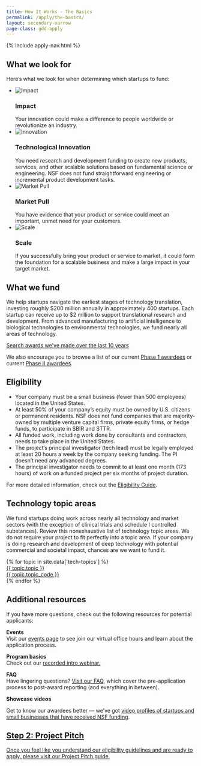 ```yaml
---
title: How It Works - The Basics
permalink: /apply/the-basics/
layout: secondary-narrow
page-class: gdd-apply
---
```

<head>
  <script type="text/javascript">
setTimeout(function(){var a=document.createElement("script");
var b=document.getElementsByTagName("script")[0];
a.src=document.location.protocol+"//script.crazyegg.com/pages/scripts/0041/5508.js?"+Math.floor(new Date().getTime()/3600000);
a.async=true;a.type="text/javascript";b.parentNode.insertBefore(a,b)}, 1);
</script>
</head>

{% include apply-nav.html %}
<section class="usa-section two-column-content-block full-bleed-bg">
  <div class="two-column-content-block__col">
    <h2>What we look for</h2>
    <p>Here’s what we look for when determining which startups to fund:</p>
    <ul class="two-column-content-block__list">
      <li>
        <img src="{{ site.baseurl }}/assets/img/icons/icon-impact.svg" alt="Impact">
        <span class="two-column-content-block__list-content">
          <h3 class="two-column-content-block__list-title">Impact</h3>
          Your innovation could make a difference to people worldwide or revolutionize an industry.
        </span>
      </li>
      <li>
        <img src="{{ site.baseurl }}/assets/img/icons/icon-innovation.svg" alt="Innovation" class="two-column-content-block__icon-wide">
        <span class="two-column-content-block__list-content">
          <h3 class="two-column-content-block__list-title">Technological Innovation</h3>
          You need research and development funding to create new products, services, and other scalable solutions based on fundamental science or engineering. NSF does not fund straightforward engineering or incremental product development tasks.
        </span>
      </li>
      <li>
        <img src="{{ site.baseurl }}/assets/img/icons/icon-market-pull.svg" alt="Market Pull">
        <span class="two-column-content-block__list-content">
          <h3 class="two-column-content-block__list-title">Market Pull</h3>
          You have evidence that your product or service could meet an important, unmet need for your customers.
        </span>
      </li>
      <li>
        <img src="{{ site.baseurl }}/assets/img/icons/icon-scale.svg" alt="Scale">
        <span class="two-column-content-block__list-content">
          <h3 class="two-column-content-block__list-title">Scale</h3>
          If you successfully bring your product or service to market, it could form the foundation for a scalable business and make a large impact in your target market.
        </span>
      </li>
    </ul>
  </div>
  <div class="two-column-content-block__col">
    <h2>What we fund</h2>
    <p>We help startups navigate the earliest stages of technology translation, investing roughly $200 million annually in approximately 400 startups. Each startup can receive up to $2 million to support translational research and development. From advanced manufacturing to artificial intelligence to biological technologies to environmental technologies, we fund nearly all areas of technology.</p>
    <p><a href="{{ site.baseurl }}/awardees/history/" class="usa-button usa-button-secondary">Search awards we've made over the last 10 years </a></p>
    <p>We also encourage you to browse a list of our current <a href="{{ site.baseurl }}/awardees/phase-1">Phase 1 awardees</a> or current <a href="{{ site.baseurl }}/awardees/phase-2">Phase II awardees</a>.</p>
  </div>
</section>

<section class="usa-section full-bleed-bg--lightblue">
  <h2>Eligibility</h2>

  <ul>
    <li>Your company must be a small business (fewer than 500 employees) located in the United States.</li>
    <li>At least 50% of your company’s equity must be owned by U.S. citizens or permanent residents. NSF does not fund companies that are majority-owned by multiple venture capital firms, private equity firms, or hedge funds, to participate in SBIR and STTR.</li>
    <li>All funded work, including work done by consultants and contractors, needs to take place in the United States.</li>
    <li>The project’s principal investigator (tech lead) must be legally employed at least 20 hours a week by the company seeking funding. The PI doesn’t need any advanced degrees.</li>
    <li>The principal investigator needs to commit to at least one month (173 hours) of work on a funded project per six months of project duration.</li>
  </ul>

  <p>For more detailed information, check out the <a href="https://www.sbir.gov/faqs/eligibility-requirements">Eligibility Guide</a>.</p>
</section>

<section class="usa-section full-bleed-bg">
  <h2>Technology topic areas</h2>

  <p>We fund startups doing work across nearly all technology and market sectors (with the exception of clinical trials and schedule I controlled substances). Review this nonexhaustive list of technology topic areas. We do not require your project to fit perfectly into a topic area. If your company is doing research and development of deep technology with potential commercial and societal impact, chances are we want to fund it.</p>

  <div class="topic-grid">{% for topic in site.data['tech-topics'] %}
    <a href="{{ site.baseurl }}{{ topic.permalink }}">
      <div class="topic-grid__name">{{ topic.topic }}</div>
      <div class="topic-grid__abbr">{{ topic.topic_code }}</div>
    </a>
  {% endfor %}</div>
</section>

<section class="usa-section full-bleed-bg">
  <h2>Additional resources</h2>

  <p>If you have more questions, check out the following resources for potential applicants:</p>

  <p><b>Events</b>
    <br>Visit our <a href="{{ site.baseurl }}/events/">events page</a> to see join our virtual office hours and learn about the application process.</p>

  <p><b>Program basics</b>
    <br>Check out our <a href="https://www.youtube.com/watch?v=ckitTDdcWbU">recorded intro webinar.</a>
  </p>

  <p><b>FAQ</b>
    <br>Have lingering questions? <a href="https://www.nsf.gov/pubs/2021/nsf21060/nsf21060.jsp">Visit our FAQ</a>, which cover the pre-application process to post-award reporting (and everything in between).</p>
   <p><b>Showcase videos</b>
    <p>Get to know our awardees better — we’ve got <a href="{{ site.baseurl }}/showcase/">video profiles of startups and small businesses that have received NSF funding</a>.</p>
  <div class="step-banner">
    <a class="step-banner__content" href="{{ site.baseurl }}/apply/project-pitch/">
      <h2>Step 2: Project Pitch</h2>
      <p>Once you feel like you understand our eligibility guidelines and are ready to apply, please visit our Project Pitch guide.</p>
    </a>
  </div>
